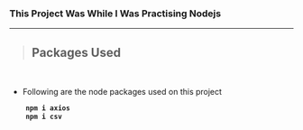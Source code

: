### This Project Was While I Was Practising Nodejs

---

> ## Packages Used

<br/>

- Following are the node packages used on this project

<b/>

```javascript
    npm i axios
    npm i csv
```
